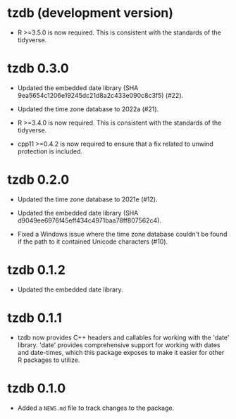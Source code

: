 # tzdb (development version)

* R >=3.5.0 is now required. This is consistent with the standards of the
  tidyverse.

# tzdb 0.3.0

* Updated the embedded date library
  (SHA 9ea5654c1206e19245dc21d8a2c433e090c8c3f5) (#22).

* Updated the time zone database to 2022a (#21).

* R >=3.4.0 is now required. This is consistent with the standards of the
  tidyverse.

* cpp11 >=0.4.2 is now required to ensure that a fix related to unwind
  protection is included.

# tzdb 0.2.0

* Updated the time zone database to 2021e (#12).

* Updated the embedded date library (SHA d9049ee6976f45eff434c4971baa78ff807562c4).

* Fixed a Windows issue where the time zone database couldn't be found if the
  path to it contained Unicode characters (#10).

# tzdb 0.1.2

* Updated the embedded date library.

# tzdb 0.1.1

* tzdb now provides C++ headers and callables for working with the 'date'
  library. 'date' provides comprehensive support for working with dates and
  date-times, which this package exposes to make it easier for other R packages
  to utilize.

# tzdb 0.1.0

* Added a `NEWS.md` file to track changes to the package.
